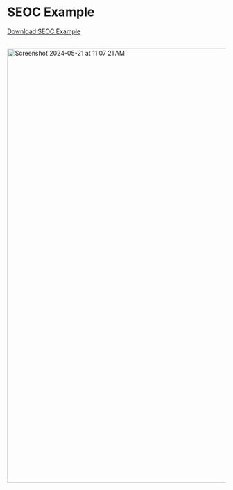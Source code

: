# SEOC Example

[Download SEOC Example](https://github.com/department-of-veterans-affairs/va.gov-team/assets/101129355/15ecb7be-c480-4601-b907-7ad90269a8a9)<br><br>

<img width="1000" alt="Screenshot 2024-05-21 at 11 07 21 AM" src="https://github.com/department-of-veterans-affairs/va.gov-team/assets/101129355/c1e8509a-1989-4b89-99e6-42773eb85824">

